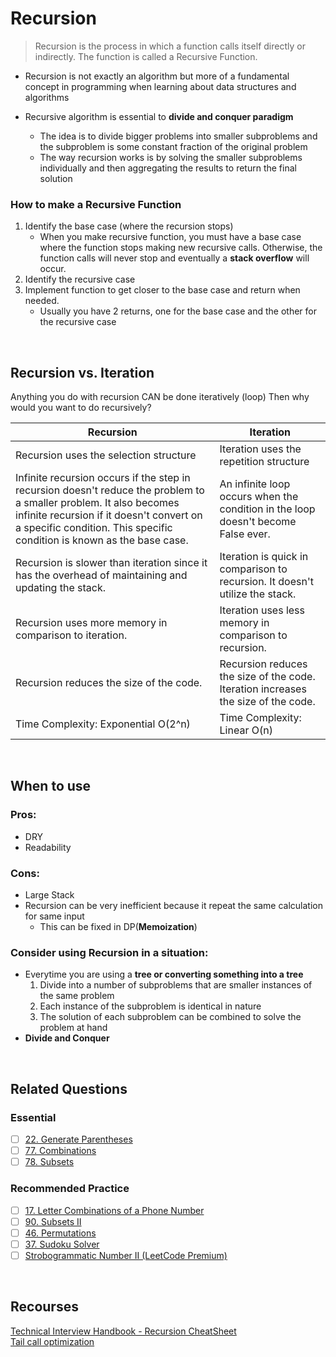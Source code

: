 # Recursion

> Recursion is the process in which a function calls itself directly or indirectly. The function is called a Recursive Function.

- Recursion is not exactly an algorithm but more of a fundamental concept in programming when learning about data structures and algorithms

- Recursive algorithm is essential to **divide and conquer paradigm**
  - The idea is to divide bigger problems into smaller subproblems and the subproblem is some constant fraction of the original problem
  - The way recursion works is by solving the smaller subproblems individually and then aggregating the results to return the final solution

### How to make a Recursive Function

1. Identify the base case (where the recursion stops)
   - When you make recursive function, you must have a base case where the function stops making new recursive calls. Otherwise, the function calls will never stop and eventually a **stack overflow** will occur.
2. Identify the recursive case
3. Implement function to get closer to the base case and return when needed.
   - Usually you have 2 returns, one for the base case and the other for the recursive case

<br />

## Recursion vs. Iteration

Anything you do with recursion CAN be done iteratively (loop)
Then why would you want to do recursively?

| Recursion                                                                                                                                                                                                                                | Iteration                                                                         |
| ---------------------------------------------------------------------------------------------------------------------------------------------------------------------------------------------------------------------------------------- | --------------------------------------------------------------------------------- |
| Recursion uses the selection structure                                                                                                                                                                                                   | Iteration uses the repetition structure                                           |
| Infinite recursion occurs if the step in recursion doesn't reduce the problem to a smaller problem. It also becomes infinite recursion if it doesn't convert on a specific condition. This specific condition is known as the base case. | An infinite loop occurs when the condition in the loop doesn't become False ever. |
| Recursion is slower than iteration since it has the overhead of maintaining and updating the stack.                                                                                                                                      | Iteration is quick in comparison to recursion. It doesn't utilize the stack.      |
| Recursion uses more memory in comparison to iteration.                                                                                                                                                                                   | Iteration uses less memory in comparison to recursion.                            |
| Recursion reduces the size of the code.                                                                                                                                                                                                  | Recursion reduces the size of the code. Iteration increases the size of the code. |
| Time Complexity: Exponential O(2^n)                                                                                                                                                                                                      | Time Complexity: Linear O(n)                                                      |

<br />

## When to use

### Pros:

- DRY
- Readability

### Cons:

- Large Stack
- Recursion can be very inefficient because it repeat the same calculation for same input
  - This can be fixed in DP(**Memoization**)

### Consider using Recursion in a situation:

- Everytime you are using a **tree or converting something into a tree**
  1. Divide into a number of subproblems that are smaller instances of the same problem
  2. Each instance of the subproblem is identical in nature
  3. The solution of each subproblem can be combined to solve the problem at hand
- **Divide and Conquer**

<br />

## Related Questions

### Essential

- [ ] [22. Generate Parentheses](https://leetcode.com/problems/generate-parentheses/description/)
- [ ] [77. Combinations](https://leetcode.com/problems/combinations/)
- [ ] [78. Subsets](https://leetcode.com/problems/subsets/description/)

### Recommended Practice

- [ ] [17. Letter Combinations of a Phone Number](https://leetcode.com/problems/letter-combinations-of-a-phone-number/description/)
- [ ] [90. Subsets II](https://leetcode.com/problems/subsets-ii/description/)
- [ ] [46. Permutations](https://leetcode.com/problems/permutations/description/)
- [ ] [37. Sudoku Solver](https://leetcode.com/problems/sudoku-solver/description/)
- [ ] [Strobogrammatic Number II (LeetCode Premium)](https://leetcode.com/problems/strobogrammatic-number-ii/description/)

<br />

## Recourses

[Technical Interview Handbook - Recursion CheatSheet](https://www.techinterviewhandbook.org/algorithms/recursion/)\
[Tail call optimization](https://2ality.com/2015/06/tail-call-optimization.html)
